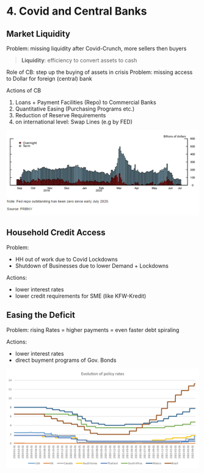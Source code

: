 # 4. Covid and Central Banks 

## Market Liquidity

Problem: missing liquidity after Covid-Crunch, more sellers then buyers

> **Liquidity**: efficiency to convert assets to cash 

Role of CB: step up the buying of assets in crisis
Problem: missing access to Dollar for foreign (central) bank

Actions of CB

1. Loans + Payment Facilities (Repo) to Commercial Banks
2. Quantitative Easing (Purchasing Programs etc.) 
3. Reduction of Reserve Requirements
4. on international level: Swap Lines (e.g by FED)

![2024-10-10_10-50](../images/2024-10-10_10-50.jpg)

## Household Credit Access

Problem:
- HH out of work due to Covid Lockdowns
- Shutdown of Businesses due to lower Demand + Lockdowns

Actions:
- lower interest rates
- lower credit requirements for SME (like KFW-Kredit)

## Easing the Deficit

Problem: rising Rates = higher payments = even faster debt spiraling

Actions:
- lower interest rates
- direct buyment programs of Gov. Bonds

![2024-10-10_10-51](../images/2024-10-10_10-51.jpg)